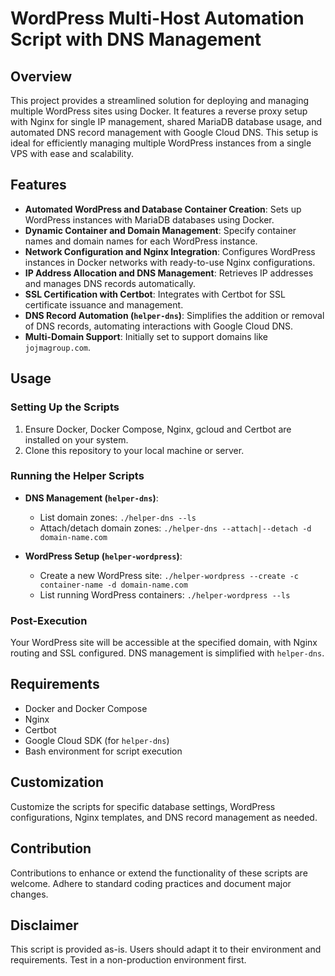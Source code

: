 # WordPress Multi-Host Automation Script with DNS Management

## Overview
This project provides a streamlined solution for deploying and managing multiple WordPress sites using Docker. It features a reverse proxy setup with Nginx for single IP management, shared MariaDB database usage, and automated DNS record management with Google Cloud DNS. This setup is ideal for efficiently managing multiple WordPress instances from a single VPS with ease and scalability.

## Features
- **Automated WordPress and Database Container Creation**: Sets up WordPress instances with MariaDB databases using Docker.
- **Dynamic Container and Domain Management**: Specify container names and domain names for each WordPress instance.
- **Network Configuration and Nginx Integration**: Configures WordPress instances in Docker networks with ready-to-use Nginx configurations.
- **IP Address Allocation and DNS Management**: Retrieves IP addresses and manages DNS records automatically.
- **SSL Certification with Certbot**: Integrates with Certbot for SSL certificate issuance and management.
- **DNS Record Automation (`helper-dns`)**: Simplifies the addition or removal of DNS records, automating interactions with Google Cloud DNS.
- **Multi-Domain Support**: Initially set to support domains like `jojmagroup.com`.

## Usage

### Setting Up the Scripts
1. Ensure Docker, Docker Compose, Nginx, gcloud and Certbot are installed on your system.
2. Clone this repository to your local machine or server.

### Running the Helper Scripts
- **DNS Management (`helper-dns`)**:
  - List domain zones: `./helper-dns --ls`
  - Attach/detach domain zones: `./helper-dns --attach|--detach -d domain-name.com`

- **WordPress Setup (`helper-wordpress`)**:
  - Create a new WordPress site: `./helper-wordpress --create -c container-name -d domain-name.com`
  - List running WordPress containers: `./helper-wordpress --ls`

### Post-Execution
Your WordPress site will be accessible at the specified domain, with Nginx routing and SSL configured. DNS management is simplified with `helper-dns`.

## Requirements
- Docker and Docker Compose
- Nginx
- Certbot
- Google Cloud SDK (for `helper-dns`)
- Bash environment for script execution

## Customization
Customize the scripts for specific database settings, WordPress configurations, Nginx templates, and DNS record management as needed.

## Contribution
Contributions to enhance or extend the functionality of these scripts are welcome. Adhere to standard coding practices and document major changes.

## Disclaimer
This script is provided as-is. Users should adapt it to their environment and requirements. Test in a non-production environment first.

